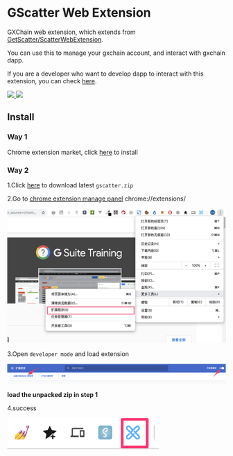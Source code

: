 # GScatter Web Extension

GXChain web extension, which extends from [GetScatter/ScatterWebExtension](https://github.com/GetScatter/ScatterWebExtension).

You can use this to manage your gxchain account, and interact with gxchain dapp.

If you are a developer who want to develop dapp to interact with this extension, you can check [here](https://github.com/gxchain/gscatter-js).

<p>
    <a href="javascript:;">
        <img width="300px" src='https://raw.githubusercontent.com/gxchain/gxips/master/assets/images/task-extension.png'/>
    </a>
    <a href="javascript:;">
        <img width="300px" src='https://raw.githubusercontent.com/gxchain/gxips/master/assets/images/task-extension-en.png'/>
    </a>
</p>


## Install

### Way 1

Chrome extension market, click [here](https://chrome.google.com/webstore/detail/gscatter/lcpllopipaconkjoegbeingdedokekap) to install



### Way 2

1.Click [here](https://github.com/gxchain/GScatter/raw/master/gscatter.zip) to download latest `gscatter.zip`

2.Go to [chrome extension manage panel](chrome://extensions/) chrome://extensions/

![img](./arch/images/8YI14nRwBHo9YBRq.png)

3.Open `developer mode` and load extension

![img](./arch/images/A51mYEBFBnUDS9sf.png)

**load the unpacked zip in step 1**

4.success

![img](./arch/images/extension-logo.png)

